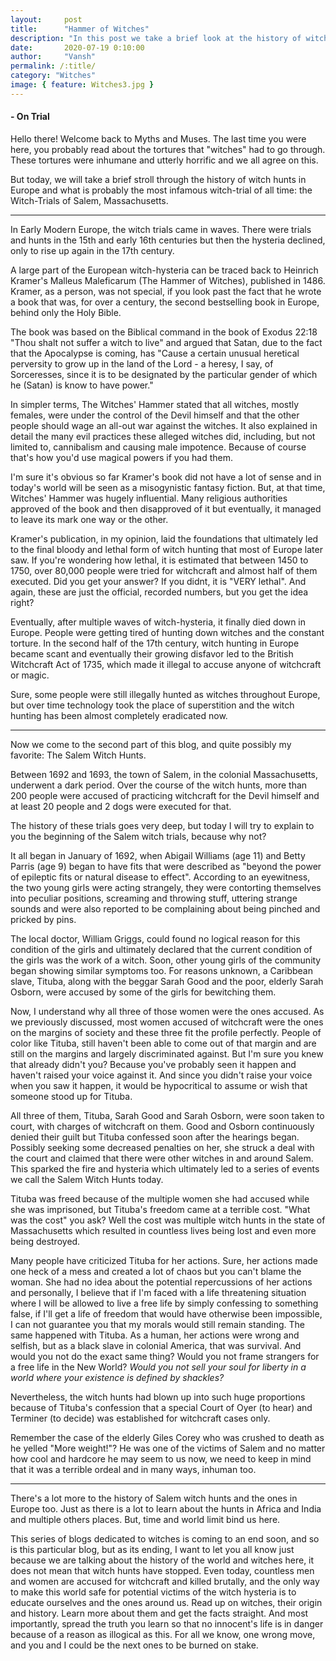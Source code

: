 ```yaml
---
layout:     post
title:      "Hammer of Witches"
description: "In this post we take a brief look at the history of witch hunts in Europe and discover the beginnings of the witch hunts of Salem, Massachusetts."
date:       2020-07-19 0:10:00
author:     "Vansh"
permalink: /:title/
category: "Witches"
image: { feature: Witches3.jpg }
---
```


#### - On Trial

Hello there! Welcome back to Myths and Muses. The last time you were here, you probably read
about the tortures that "witches" had to go through. These tortures were inhumane and utterly
horrific and we all agree on this.

But today, we will take a brief stroll through the history of witch hunts in Europe and what is
probably the most infamous witch-trial of all time: the Witch-Trials of Salem, Massachusetts.

***

In Early Modern Europe, the witch trials came in waves. There were trials and hunts in the 15th
and early 16th centuries but then the hysteria declined, only to rise up again in the 17th century.

A large part of the European witch-hysteria can be traced back to Heinrich Kramer's Malleus
Maleficarum (The Hammer of Witches), published in 1486. Kramer, as a person, was not special,
if you look past the fact that he wrote a book that was, for over a century, the second bestselling
book in Europe, behind only the Holy Bible.

The book was based on the Biblical command in the book of Exodus 22:18 "Thou shalt not
suffer a witch to live" and argued that Satan, due to the fact that the Apocalypse is coming, has
"Cause a certain unusual heretical perversity to grow up in the land of the Lord - a heresy, I say, of
Sorceresses, since it is to be designated by the particular gender of which he (Satan) is know to
have power."

In simpler terms, The Witches' Hammer stated that all witches, mostly females, were under the
control of the Devil himself and that the other people should wage an all-out war against the
witches. It also explained in detail the many evil practices these alleged witches did, including,
but not limited to, cannibalism and causing male impotence. Because of course that's how you'd
use magical powers if you had them.

I'm sure it's obvious so far Kramer's book did not have a lot of sense and in today's world will be
seen as a misogynistic fantasy fiction. But, at that time, Witches' Hammer was hugely influential.
Many religious authorities approved of the book and then disapproved of it but eventually, it
managed to leave its mark one way or the other.

Kramer's publication, in my opinion, laid the foundations that ultimately led to the final bloody
and lethal form of witch hunting that most of Europe later saw. If you're wondering how lethal,
it is estimated that between 1450 to 1750, over 80,000 people were tried for witchcraft and
almost half of them executed. Did you get your answer? If you didnt, it is "VERY lethal". And again,
these are just the official, recorded numbers, but you get the idea right?

Eventually, after multiple waves of witch-hysteria, it finally died down in Europe. People were
getting tired of hunting down witches and the constant torture. In the second half of the 17th
century, witch hunting in Europe became scant and eventually their growing disfavor led to the
British Witchcraft Act of 1735, which made it illegal to accuse anyone of witchcraft or magic.

Sure, some people were still illegally hunted as witches throughout Europe, but over time
technology took the place of superstition and the witch hunting has been almost completely
eradicated now.

***

Now we come to the second part of this blog, and quite possibly my favorite: The Salem Witch
Hunts.

Between 1692 and 1693, the town of Salem, in the colonial Massachusetts, underwent a dark
period. Over the course of the witch hunts, more than 200 people were accused of practicing
witchcraft for the Devil himself and at least 20 people and 2 dogs were executed for that.

The history of these trials goes very deep, but today I will try to explain to you the beginning of
the Salem witch trials, because why not?

It all began in January of 1692, when Abigail Williams (age 11) and Betty Parris (age 9) began to
have fits that were described as "beyond the power of epileptic fits or natural disease to effect".
According to an eyewitness, the two young girls were acting strangely, they were contorting
themselves into peculiar positions, screaming and throwing stuff, uttering strange sounds and
were also reported to be complaining about being pinched and pricked by pins.

The local doctor, William Griggs, could found no logical reason for this condition of the girls and
ultimately declared that the current condition of the girls was the work of a witch. Soon, other
young girls of the community began showing similar symptoms too. For reasons unknown, a
Caribbean slave, Tituba, along with the beggar Sarah Good and the poor, elderly Sarah Osborn,
were accused by some of the girls for bewitching them.

Now, I understand why all three of those women were the ones accused. As we previously
discussed, most women accused of witchcraft were the ones on the margins of society and
these three fit the profile perfectly. People of color like Tituba, still haven't been able to come
out of that margin and are still on the margins and largely discriminated against. But I'm sure
you knew that already didn't you? Because you've probably seen it happen and haven't raised
your voice against it. And since you didn't raise your voice when you saw it happen, it would be
hypocritical to assume or wish that someone stood up for Tituba.

All three of them, Tituba, Sarah Good and Sarah Osborn, were soon taken to court, with charges
of witchcraft on them. Good and Osborn continuously denied their guilt but Tituba confessed
soon after the hearings began. Possibly seeking some decreased penalties on her, she struck a
deal with the court and claimed that there were other witches in and around Salem. This sparked
the fire and hysteria which ultimately led to a series of events we call the Salem Witch Hunts
today.

Tituba was freed because of the multiple women she had accused while she was imprisoned,
but Tituba's freedom came at a terrible cost. "What was the cost" you ask? Well the cost was
multiple witch hunts in the state of Massachusetts which resulted in countless lives being lost
and even more being destroyed.

Many people have criticized Tituba for her actions. Sure, her actions made one heck of a mess
and created a lot of chaos but you can't blame the woman. She had no idea about the potential
repercussions of her actions and personally, I believe that if I'm faced with a life threatening
situation where I will be allowed to live a free life by simply confessing to something false, if I'll
get a life of freedom that would have otherwise been impossible, I can not guarantee you that
my morals would still remain standing. The same happened with Tituba. As a human, her actions
were wrong and selfish, but as a black slave in colonial America, that was survival. And would
you not do the exact same thing? Would you not frame strangers for a free life in the New World?
_Would you not sell your soul for liberty in a world where your existence is defined by shackles?_

Nevertheless, the witch hunts had blown up into such huge proportions because of Tituba's
confession that a special Court of Oyer (to hear) and Terminer (to decide) was established for
witchcraft cases only.

Remember the case of the elderly Giles Corey who was crushed to death as he yelled "More
weight!"? He was one of the victims of Salem and no matter how cool and hardcore he may
seem to us now, we need to keep in mind that it was a terrible ordeal and in many ways, inhuman
too.

***

There's a lot more to the history of Salem witch hunts and the ones in Europe too. Just as there
is a lot to learn about the hunts in Africa and India and multiple others places. But, time and
world limit bind us here.

This series of blogs dedicated to witches is coming to an end soon, and so is this particular
blog, but as its ending, I want to let you all know just because we are talking about the history
of the world and witches here, it does not mean that witch hunts have stopped. Even today,
countless men and women are accused for witchcraft and killed brutally, and the only way to
make this world safe for potential victims of the witch hysteria is to educate ourselves and the
ones around us. Read up on witches, their origin and history. Learn more about them and get the
facts straight. And most importantly, spread the truth you learn so that no innocent's life is in
danger because of a reason as illogical as this. For all we know, one wrong move, and you and I
could be the next ones to be burned on stake.
